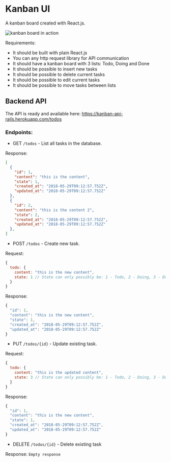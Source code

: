 # Kanban UI

A kanban board created with React.js.

![kanban board in action](https://media.giphy.com/media/MmOyryfBqRgv2Wg99C/giphy.gif)

Requirements:

- It should be built with plain React.js
- You can any http request library for API communication
- It should have a kanban board with 3 lists: Todo, Doing and Done
- It should be possible to insert new tasks
- It should be possible to delete current tasks
- It should be possible to edit current tasks
- It should be possible to move tasks between lists

## Backend API

The API is ready and available here: https://kanban-api-rails.herokuapp.com/todos

### Endpoints:

- GET `/todos` - List all tasks in the database.

Response: 
```json
[
  {
    "id": 1,
    "content": "this is the content",
    "state": 1,
    "created_at": "2018-05-29T09:12:57.752Z",
    "updated_at": "2018-05-29T09:12:57.752Z"
  },
  {
    "id": 2,
    "content": "this is the content 2",
    "state": 2,
    "created_at": "2018-05-29T09:12:57.752Z",
    "updated_at": "2018-05-29T09:12:57.752Z"
  },
]
```

- POST `/todos` - Create new task.

Request:
```js
{
  todo: {
    content: "this is the new content",
    state: 1 // State can only possibly be: 1 - Todo, 2 - Doing, 3 - Done
  }
}
```

Response:
```js
{
  "id": 1,
  "content": "this is the new content",
  "state": 1,
  "created_at": "2018-05-29T09:12:57.752Z",
  "updated_at": "2018-05-29T09:12:57.752Z"
}
```

- PUT `/todos/{id}` - Update existing task.

Request:
```js
{
  todo: {
    content: "this is the updated content",
    state: 3 // State can only possibly be: 1 - Todo, 2 - Doing, 3 - Done
  }
}
```

Response:
```js
{
  "id": 1,
  "content": "this is the new content",
  "state": 1,
  "created_at": "2018-05-29T09:12:57.752Z",
  "updated_at": "2018-05-29T09:12:57.752Z"
}
```

- DELETE `/todos/{id}` - Delete existing task

Response: `Empty response`